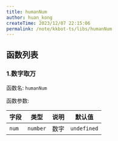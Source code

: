 ```yaml
---
title: humanNum
author: huan_kong
createTime: 2023/12/07 22:15:06
permalink: /note/kkbot-ts/libs/humanNum
---
```


## 函数列表

### 1.数字取万

函数名: `humanNum`

函数参数:

| 字段  | 类型     | 说明 | 默认值      |
| ----- | -------- | ---- | ----------- |
| `num` | `number` | 数字 | `undefined` |
